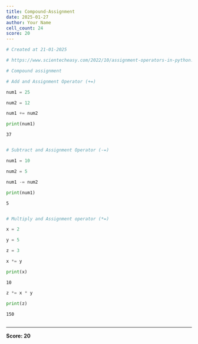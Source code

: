 ```yaml
---
title: Compound-Assignment
date: 2025-01-27
author: Your Name
cell_count: 24
score: 20
---
```


```python
# Created at 21-01-2025
```


```python
# https://www.scientecheasy.com/2022/10/assignment-operators-in-python.html/
```


```python
# Compound assignment
```


```python
# Add and Assignment Operator (+=)
```


```python
num1 = 25
```


```python
num2 = 12
```


```python
num1 += num2
```


```python
print(num1)
```

    37



```python

```


```python
# Subtract and Assignment Operator (-=)
```


```python
num1 = 10
```


```python
num2 = 5
```


```python
num1 -= num2
```


```python
print(num1)
```

    5



```python

```


```python
# Multiply and Assignment operator (*=)
```


```python
x = 2
```


```python
y = 5
```


```python
z = 3
```


```python
x *= y
```


```python
print(x)
```

    10



```python
z *= x * y
```


```python
print(z)
```

    150



```python

```


---
**Score: 20**

